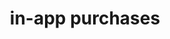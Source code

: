 ---
title: in-app purchases
icon_class: icon-purchase
trend: Renewable subscriptions, paywalls, analytics
---